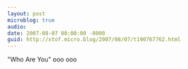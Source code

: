 ```yaml
---
layout: post
microblog: true
audio: 
date: 2007-08-07 00:00:00 -0000
guid: http://xtof.micro.blog/2007/08/07/t190767762.html
---
```

"Who Are You" ooo ooo
